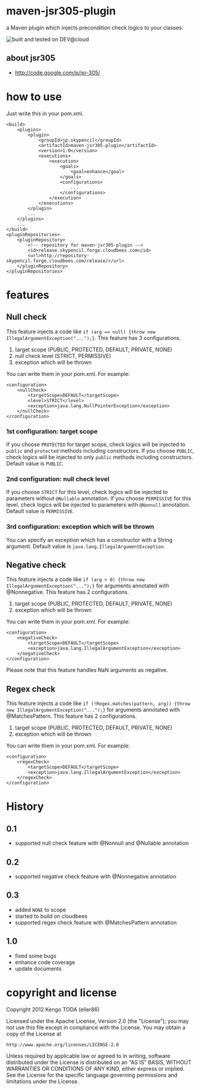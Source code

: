 # maven-jsr305-plugin
a Maven plugin which injects precondition check logics to your classes.

![built and tested on DEV@cloud](http://static-www.cloudbees.com/images/badges/BuiltOnDEV.png)

## about jsr305
 - http://code.google.com/p/jsr-305/

# how to use
Just write this in your pom.xml.

    <build>
    	<plugins>
    		<plugin>
    			<groupId>jp.skypencil</groupId>
    			<artifactId>maven-jsr305-plugin</artifactId>
    			<version>1.0</version>
    			<executions>
    				<execution>
    					<goals>
    						<goal>enhance</goal>
    					</goals>
    					<configurations>
    						...
    					</configurations>
    				</execution>
    			</executions>
    		</plugin>
    		...
    	</plugins>
    	...
    </build>
    <pluginRepositories>
    	<pluginRepository>
    		<!-- repository for maven-jsr305-plugin -->
    		<id>release.skypencil.forge.cloudbees.com</id>
    		<url>http://repository-skypencil.forge.cloudbees.com/release/</url>
    	</pluginRepository>
    </pluginRepositories>

# features
## Null check
This feature injects a code like `if (arg == null) {throw new IllegalArgumentException("...");}`.
This feature has 3 configurations.

1. target scope (PUBLIC, PROTECTED, DEFAULT, PRIVATE, NONE)
2. null check level (STRICT, PERMISSIVE)
3. exception which will be thrown

You can write them in your pom.xml. For example:

    <configuration>
    	<nullCheck>
    		<targetScope>DEFAULT</targetScope>
    		<level>STRICT</level>
    		<exception>java.lang.NullPointerException</exception>
    	</nullCheck>
    </configuration>

### 1st configuration: target scope
If you choose `PROTECTED` for target scope, check logics will be injected to `public` and `protected` methods
including constructors.
If you choose `PUBLIC`, check logics will be injected to only `public` methods including constructors.
Default value is `PUBLIC`.

### 2nd configuration: null check level
If you choose `STRICT` for this level, check logics will be injected to parameters without `@Nullable`
annotation.
If you choose `PERMISSIVE` for this level, check logics will be injected to parameters with `@Nonnull`
annotation.
Default value is `PERMISSIVE`.

### 3rd configuration: exception which will be thrown
You can specify an exception which has a constructor with a String argument.
Default value is `java.lang.IllegalArgumentException`.


## Negative check
This feature injects a code like `if (arg < 0) {throw new IllegalArgumentException("...");}` for arguments annotated with @Nonnegative.
This feature has 2 configurations.

1. target scope (PUBLIC, PROTECTED, DEFAULT, PRIVATE, NONE)
2. exception which will be thrown

You can write them in your pom.xml. For example:

    <configuration>
    	<negativeCheck>
    		<targetScope>DEFAULT</targetScope>
    		<exception>java.lang.IllegalArgumentException</exception>
    	</negativeCheck>
    </configuration>

Please note that this feature handles NaN arguments as negative.

## Regex check
This feature injects a code like `if (!Regex.matches(pattern, arg)) {throw new IllegalArgumentException("...");}` for arguments annotated with @MatchesPattern.
This feature has 2 configurations.

1. target scope (PUBLIC, PROTECTED, DEFAULT, PRIVATE, NONE)
2. exception which will be thrown

You can write them in your pom.xml. For example:

    <configuration>
    	<regexCheck>
    		<targetScope>DEFAULT</targetScope>
    		<exception>java.lang.IllegalArgumentException</exception>
    	</regexCheck>
    </configuration>


# History
## 0.1
- supported null check feature with @Nonnull and @Nullable annotation

## 0.2
- supported negative check feature with @Nonnegative annotation

## 0.3
- added `NONE` to scope
- started to build on cloudbees
- supported regex check feature with @MatchesPattern annotation

## 1.0
- fixed some bugs
- enhance code coverage
- update documents


# copyright and license
Copyright 2012 Kengo TODA (eller86)

Licensed under the Apache License, Version 2.0 (the "License");
you may not use this file except in compliance with the License.
You may obtain a copy of the License at

    http://www.apache.org/licenses/LICENSE-2.0

Unless required by applicable law or agreed to in writing, software
distributed under the License is distributed on an "AS IS" BASIS,
WITHOUT WARRANTIES OR CONDITIONS OF ANY KIND, either express or implied.
See the License for the specific language governing permissions and
limitations under the License.
